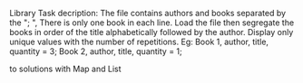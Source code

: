Library
Task decription:
The file contains authors and books separated by the "; ", There is only one book in each line. Load the file then segregate the books in order of the title alphabetically followed by the author. Display only unique values ​​with the number of repetitions. 
Eg: Book 1, author, title, quantity = 3; 
	Book 2, author, title, quantity = 1;

to solutions with Map and List